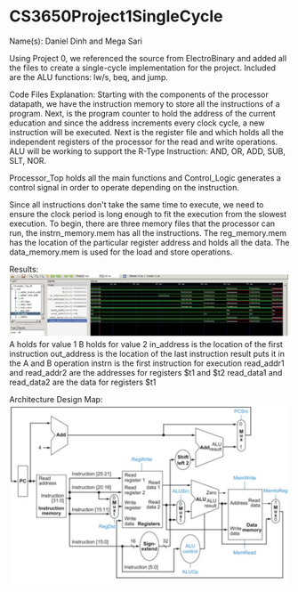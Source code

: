 # CS3650Project1SingleCycle

Name(s):
Daniel Dinh 
and Mega Sari 

Using Project 0, we referenced the source from ElectroBinary and added all the files to create a single-cycle implementation for the project. Included are the ALU functions: lw/s, beq, and jump. 

Code Files Explanation:
Starting with the components of the processor datapath, we have the instruction memory to store all the instructions of a program. 
Next, is the program counter to hold the address of the current education and since the address increments every clock cycle, a new instruction will be executed. 
Next is the register file and which holds all the independent registers of the processor for the read and write operations. 
ALU will be working to support the R-Type Instruction: AND, OR, ADD, SUB, SLT, NOR. 

Processor_Top holds all the main functions and Control_Logic generates a control signal in order to operate depending on the instruction. 

Since all instructions don't take the same time to execute, we need to ensure the clock period is long enough to fit the execution from the slowest execution. 
To begin, there are three memory files that the processor can run, the instrn_memory.mem has all the instructions. 
The reg_memory.mem has the location of the particular register address and holds all the data. 
The data_memory.mem is used for the load and store operations. 

Results:
![](images/result.png)
A holds for value 1
B holds for value 2
in_address is the location of the first instruction
out_address is the location of the last instruction
result puts it in the A and B operation
instrn is the first instruction for execution
read_addr1 and read_addr2 are the addresses for registers $t1 and $t2
read_data1 and read_data2 are the data for registers $t1

Architecture Design Map:
![](images/reference.png)






